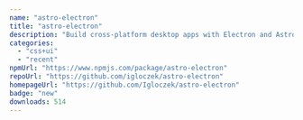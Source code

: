 ```yaml
---
name: "astro-electron"
title: "astro-electron"
description: "Build cross-platform desktop apps with Electron and Astro"
categories:
  - "css+ui"
  - "recent"
npmUrl: "https://www.npmjs.com/package/astro-electron"
repoUrl: "https://github.com/igloczek/astro-electron"
homepageUrl: "https://github.com/Igloczek/astro-electron"
badge: "new"
downloads: 514
---
```

